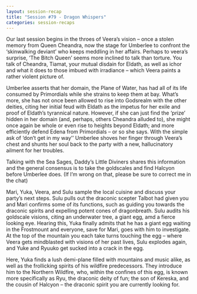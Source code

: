 ```yaml
---
layout: session-recap
title: "Session #79 - Dragon Whispers"
categories: session-recaps
---
```


Our last session begins in the throes of Veera’s vision – once a stolen memory from Queen Cheandra, now the stage for Umberlee to confront the ‘skinwalking deviant’ who keeps meddling in her affairs. Perhaps to veera’s surprise, ‘The Bitch Queen’ seems more inclined to talk than torture. You talk of Cheandra, Tiamat, your mutual disdain for Eldath, as well as ichor and what it does to those imbued with irradiance – which Veera paints a rather violent picture of.

Umberlee asserts that her domain, the Plane of Water, has had all of its life consumed by Primordials while she strains to keep them at bay. What’s more, she has not once been allowed to rise into Godsrealm with the other deities, citing her initial feud with Eldath as the impetus for her exile and proof of Eldath’s tyrannical nature. However, if she can just find the ‘prize’ hidden in her domain (and, perhaps, others Cheandra alluded to), she might once again be whole or even rise to heights beyond Eldath; and more efficiently defend Edena from Primordials – or so she says. With the simple ask of ‘don’t get in my way’’ Umberlee shoves her finger through Veera’s chest and shunts her soul back to the party with a new, hallucinatory ailment for her troubles.

Talking with the Sea Sages, Daddy’s Little Diviners shares this information and the general consensus is to take the goldscales and find Halcyon before Umberlee does. (If I’m wrong on that, please be sure to correct me in the chat)

Mari, Yuka, Veera, and Sulu sample the local cuisine and discuss your party’s next steps. Sulu pulls out the draconic scepter Talbot had given you and Mari confirms some of its functions, such as guiding you towards the draconic spirits and expelling potent cones of dragonbreath. Sulu audits his goldscale visions, citing an underwater tree, a giant egg, amd a fierce looking eye. Hearing this, Yuka finally admits that he has a giant egg waiting in the Frostmount and everyone, save for Mari, goes with him to investigate. At the top of the mountain you each take turns touching the egg – where Veera gets mindblasted with visions of her past lives, Sulu explodes again, and Yuke and Ryuuko get sucked into a crack in the egg.

Here, Yuka finds a lush demi-plane filled with mountains and music alike, as well as the frollicking spirits of his wildfire predecessors. They introduce him to the Northern Wildfire, who, within the confines of this egg, is known more specifically as Ryu, the draconic deity of fun; the son of Kereska, and the cousin of Halcyon – the draconic spirit you are currently looking for.
